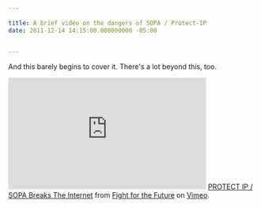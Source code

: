 ```yaml
---
 
title: A brief video on the dangers of SOPA / Protect-IP
date: 2011-12-14 14:15:00.000000000 -05:00


---
```

And this barely begins to cover it. There's a lot beyond this, too.

<iframe allowfullscreen="" frameborder="0" height="225" mozallowfullscreen="" src="https://player.vimeo.com/video/31100268?byline=0&amp;portrait=0" webkitallowfullscreen="" width="400"></iframe>
<a href="https://vimeo.com/31100268">PROTECT IP / SOPA Breaks The Internet</a> from <a href="https://vimeo.com/fightforthefuture">Fight for the Future</a> on <a href="https://vimeo.com/">Vimeo</a>.
